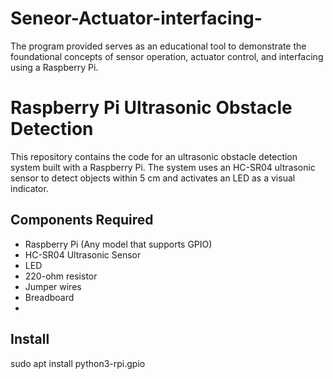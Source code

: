 # Seneor-Actuator-interfacing-
 The program provided serves as an educational tool to demonstrate the foundational concepts of sensor operation, actuator control, and interfacing using a Raspberry Pi. 

# Raspberry Pi Ultrasonic Obstacle Detection

This repository contains the code for an ultrasonic obstacle detection system built with a Raspberry Pi. The system uses an HC-SR04 ultrasonic sensor to detect objects within 5 cm and activates an LED as a visual indicator.

## Components Required
- Raspberry Pi (Any model that supports GPIO)
- HC-SR04 Ultrasonic Sensor
- LED
- 220-ohm resistor
- Jumper wires
- Breadboard
- 
## Install
sudo apt install python3-rpi.gpio



